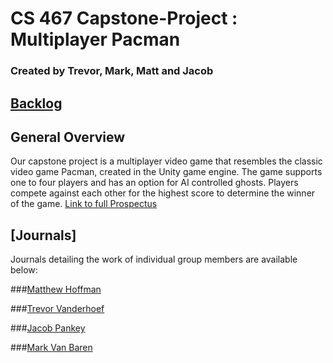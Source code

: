 # CS 467 Capstone-Project : Multiplayer Pacman 
### Created by Trevor, Mark, Matt and Jacob

## [Backlog](https://docs.google.com/spreadsheets/d/1Cqt2RrXf2YzDxwUuHGg-9jBtLwT8cI99QtNmAVRyn84/edit?usp=sharing)

## General Overview
Our capstone project is a multiplayer video game that resembles the classic video game Pacman, created in the Unity game engine. The game supports one to four players and has an option for AI controlled ghosts. Players compete against each other for the highest score to determine the winner of the game. [Link to full Prospectus](https://docs.google.com/document/d/1w3QglRPkQnScmR8t81AJAi6HHoZ7BEtoYM1gPeRQxXw/edit?usp=sharing)

## [Journals]
Journals detailing the work of individual group members are available below:

###[Matthew Hoffman](https://drive.google.com/open?id=1KrfcsN8Ud7JterrbeYxmvCfcwkMNy0g-Ohvjmbs0YLo)

###[Trevor Vanderhoef](https://docs.google.com/a/mail.gvsu.edu/document/d/1p5nhgjVDr4lmSvdh37ZBmpmJU0uqwjQCLABGsJ7l9IU/edit?usp=sharing)

###[Jacob Pankey](https://drive.google.com/open?id=1k2ezZWiedLUSGZnrOPsMOSYOCePhcGP449jAE24oG7g)

###[Mark Van Baren](https://docs.google.com/document/d/1pr1rmpV0dvmGcvoL8KPMQhhEgucA_Cl91b9o-OIoTg0/edit?usp=sharing)
